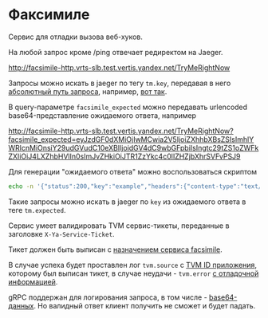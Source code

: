 # Факсимиле

Сервис для отладки вызова веб-хуков.

На любой запрос кроме /ping отвечает редиректом на Jaeger.

http://facsimile-http.vrts-slb.test.vertis.yandex.net/TryMeRightNow

Запросы можно искать в jaeger по тегу `tm.key`, передавая в него [абсолютный путь запроса](https://tools.ietf.org/html/rfc3986#section-3.3), например, [вот так](https://jaeger.test.vertis.yandex.net/search?end=1616566922902000&limit=20&lookback=1h&maxDuration&minDuration&service=facsimile&start=1616563322902000&tags=%7B%22fm.key%22%3A%22%2FTryMeRightNow%22%7D).

В query-параметре `facsimile_expected` можно передавать urlencoded base64-представление ожидаемого ответа, например

http://facsimile-http.vrts-slb.test.vertis.yandex.net/TryMeRightNow?facsimile_expected=eyJzdGF0dXMiOjIwMCwia2V5IjoiZXhhbXBsZSIsImhlYWRlcnMiOnsiY29udGVudC10eXBlIjoidGV4dC9wbGFpbiIsIngtc29tZS1oZWFkZXIiOiJ4LXZhbHVlIn0sImJvZHkiOiJTR1ZzYkc4c0lIZHZjbXhrSVFvPSJ9

Для генерации "ожидаемого ответа" можно воспользоваться скриптом

```bash
echo -n '{"status":200,"key":"example","headers":{"content-type":"text/plain","x-some-header":"x-value"},"body":"SGVsbG8sIHdvcmxkIQo="}' | base64 | python -c "import urllib;print urllib.quote(raw_input())"
```

Такие запросы можно искать в jaeger по `key` из ожидаемого ответа в теге `tm.expected`.

Сервис умеет валидировать TVM сервис-тикеты, переданные в заголовке `X-Ya-Service-Ticket`.

Тикет должен быть выписан с [назначением сервиса facsimile](https://admin.vertis.yandex-team.ru/services/facsimile/envs).

В случае успеха будет проставлен лог `tvm.source` с [TVM ID приложения](https://jaeger.test.vertis.yandex.net/trace/7731b136cca7a9d0?uiFind=21deaab0d9f76564), которому был выписан тикет, в случае неудачи - `tvm.error` [c отладочной информацией](https://jaeger.test.vertis.yandex.net/trace/46e8aaad829119f4?uiFind=a94fff14a8f6d2cb).

gRPC поддержан для логирования запроса, в том числе - [base64-данных](https://jaeger.test.vertis.yandex.net/trace/7731b136cca7a9d0?uiFind=21deaab0d9f76564). Но валидный ответ клиент получить не сможет и будет падать.
